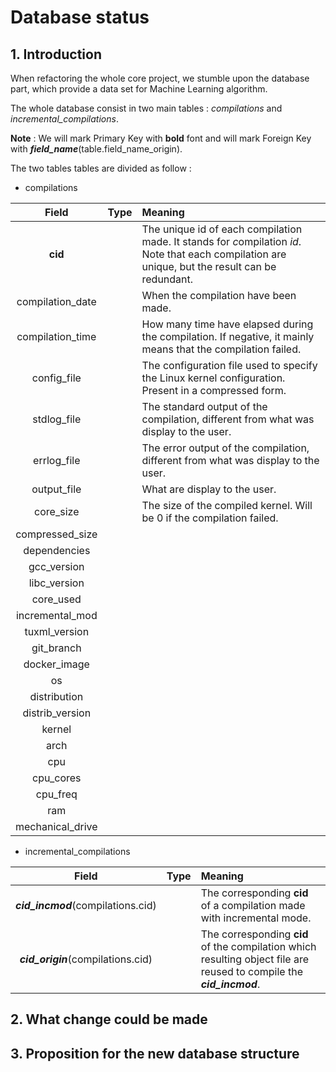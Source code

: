 # Database status
## 1. Introduction

When refactoring the whole core project, we stumble upon the database part,
which provide a data set for Machine Learning algorithm.

The whole database consist in two main tables : *compilations* and
*incremental_compilations*.

**Note** : We will mark Primary Key with **bold** font and will mark Foreign Key
with **_field_name_**(table.field_name_origin).

The two tables tables are divided as follow :

- compilations

| Field |  Type  | Meaning |
| :---: | :----: | :------ |
| **cid** | | The unique id of each compilation made. It stands for *c*ompilation *id*. Note that each compilation are unique, but the result can be redundant.        |
| compilation_date | | When the compilation have been made. |
| compilation_time | | How many time have elapsed during the compilation. If negative, it mainly means that the compilation failed. |
| config_file | | The configuration file used to specify the Linux kernel configuration. Present in a compressed form. |
| stdlog_file | | The standard output of the compilation, different from what was display to the user. |
| errlog_file | | The error output of the compilation, different from what was display to the user.
| output_file | | What are display to the user. |
| core_size | | The size of the compiled kernel. Will be 0 if the compilation failed. |
| compressed_size | | |
| dependencies | | |
| gcc_version | | |
| libc_version | | |
| core_used | | |
| incremental_mod | | |
| tuxml_version | | |
| git_branch | | |
| docker_image | | |
| os | | |
| distribution | | |
| distrib_version | | |
| kernel | | |
| arch | | |
| cpu | | |
| cpu_cores | | |
| cpu_freq | | |
| ram | | |
| mechanical_drive | | |

- incremental_compilations

| Field |  Type  | Meaning |
| :---: | :----: | :------ |
| **_cid_incmod_**(compilations.cid) | | The corresponding **cid** of a compilation made with incremental mode. |
| **_cid_origin_**(compilations.cid) | | The corresponding **cid** of the compilation which resulting object file are reused to compile the **_cid_incmod_**. |

## 2. What change could be made

## 3. Proposition for the new database structure

